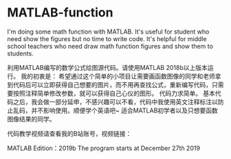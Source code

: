 # MATLAB-function
I'm doing some math function with MATLAB.
It's useful for student who need show the figures but no time to write code.
It's helpful for middle school teachers who need draw math function figures and show them to students.


利用MATLAB编写的数学公式绘图源代码。请使用MATLAB 2018b以上版本运行。
我的初衷是：
希望通过这个简单的小项目让需要画函数图像的同学和老师拿到代码后可以立即获得自己想要的图片，而不用再查找公式，重新编写代码，只需要按照注释简单修改参数，就可以获得自己心仪的图形。
代码力求简单。
基本代码之后，我会做一部分延申，不感兴趣可以不看，代码中我使用英文注释标注以防止乱码，并不影响使用。顺便学个英语吧~
适合MATLAB初学者以及只想要函数图像结果的同学。

代码教学视频请查看我的B站账号，视频链接：


MATLAB Edition：2019b
The program starts at December 27th 2019
